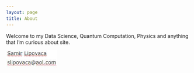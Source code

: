 ```yaml
---
layout: page
title: About
---
```


Welcome to my Data Science, Quantum Computation, Physics and anything that I’m
curious about site.

![](../images/email.JPG)

 
